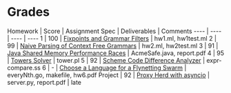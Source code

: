# Grades

Homework | Score | Assignment Spec | Deliverables | Comments
---- | ---- | ---- | ----
1 | 100 | [Fixpoints and Grammar Filters](http://htmlpreview.github.com/?https://github.com/raymondlin1/CS131-Programming-Languages/blob/master/homework1/Homework%201.%20Fixpoints%20and%20grammar%20filters.html) | hw1.ml, hw1test.ml
2 | 99 | [Naive Parsing of Context Free Grammars](http://htmlpreview.github.com/?https://github.com/raymondlin1/CS131-Programming-Languages/blob/master/homework2/Homework%202.%20Naive%20parsing%20of%20context%20free%20grammars.html) | hw2.ml, hw2test.ml
3 | 91 | [Java Shared Memory Performance Races](http://htmlpreview.github.com/?https://github.com/raymondlin1/CS131-Programming-Languages/blob/master/homework3/Homework%203.%20Java%20shared%20memory%20performance%20races.html) | AcmeSafe.java, report.pdf
4 | 95 | [Towers Solver](http://htmlpreview.github.com/?https://github.com/raymondlin1/CS131-Programming-Languages/blob/master/homework1/Homework%204.%20Towers%20solver.html) | tower.pl
5 | 92 | [Scheme Code Difference Analyzer](http://htmlpreview.github.com/?https://github.com/raymondlin1/CS131-Programming-Languages/blob/master/homework5/Homework%205.%20Scheme%20code%20difference%20analyzer.html) | expr-compare.ss
6 | - | [Choose a Language for a Flynetting Swarm](http://htmlpreview.github.com/?https://github.com/raymondlin1/CS131-Programming-Languages/blob/master/homework6/Homework%206.%20Choose%20a%20language%20for%20flynetting%20swarm.html) | everyNth.go, makefile, hw6.pdf
Project | 92 | [Proxy Herd with asyncio](http://htmlpreview.github.com/?https://github.com/raymondlin1/CS131-Programming-Languages/blob/master/project/Project.%20Proxy%20herd%20with%20asyncio.html) | server.py, report.pdf | late
